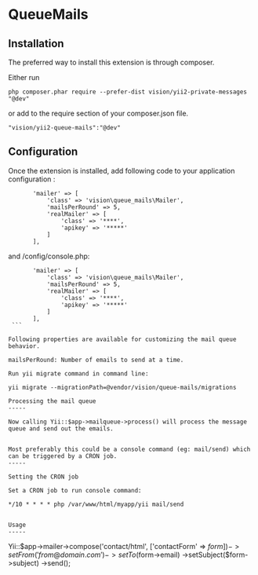 QueueMails
================

Installation
-----------

The preferred way to install this extension is through composer.

Either run

```
php composer.phar require --prefer-dist vision/yii2-private-messages "@dev"
```

or add to the require section of your composer.json file.

```
"vision/yii2-queue-mails":"@dev"
```

Configuration
-----
Once the extension is installed, add following code to your application configuration :

 ```
        'mailer' => [
            'class' => 'vision\queue_mails\Mailer',
            'mailsPerRound' => 5,
            'realMailer' => [
                'class' => '****',
                'apikey' => '*****'
            ]
        ],
  ```
  
  and /config/console.php:
  
   ```
          'mailer' => [
              'class' => 'vision\queue_mails\Mailer',
              'mailsPerRound' => 5,
              'realMailer' => [
                  'class' => '****',
                  'apikey' => '*****'
              ]
          ],
    ```
  
  Following properties are available for customizing the mail queue behavior.
  
  mailsPerRound: Number of emails to send at a time.

Run yii migrate command in command line:

yii migrate --migrationPath=@vendor/vision/queue-mails/migrations

Processing the mail queue
-----

Now calling Yii::$app->mailqueue->process() will process the message queue and send out the emails. 


Most preferably this could be a console command (eg: mail/send) which can be triggered by a CRON job.
-----

Setting the CRON job

Set a CRON job to run console command:

 ```
    */10 * * * * php /var/www/html/myapp/yii mail/send
 ```
 
 Usage
-----
 ```
 Yii::$app->mailer->compose('contact/html', ['contactForm' => $form])
     ->setFrom('from@domain.com')
     ->setTo($form->email)
     ->setSubject($form->subject)
     ->send();
```
